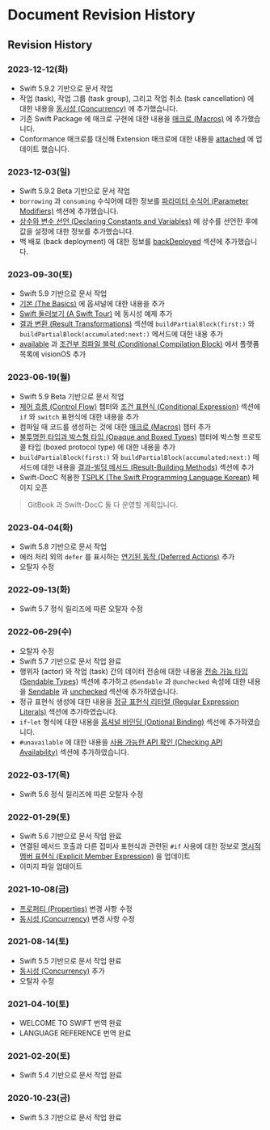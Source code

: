 # Document Revision History

## Revision History

### 2023-12-12(화)

- Swift 5.9.2 기반으로 문서 작업
- 작업 (task), 작업 그룹 (task group), 그리고 작업 취소 (task cancellation) 에
  대한 내용을 [동시성 (Concurrency)](../language-guide-1/concurrency.md) 에 추가했습니다.
- 기존 Swift Package 에 매크로 구현에 대한 내용을
  [매크로 (Macros)](../language-guide-1/macros.md) 에 추가했습니다.
- Conformance 매크로를 대신해 Extension 매크로에 대한 내용을
  [attached](../language-reference/attributes.md#attached) 에 업데이트 했습니다.

### 2023-12-03(일)

- Swift 5.9.2 Beta 기반으로 문서 작업
- `borrowing` 과 `consuming` 수식어에 대한 정보를 
  [파라미터 수식어 (Parameter Modifiers)](../language-reference/declarations.md#파라미터-수식어-parameter-modifiers) 섹션에 추가했습니다.
- [상수와 변수 선언 \(Declaring Constants and Variables\)](../language-guide-1/the-basics.md#상수와-변수-선언-declaring-constants-and-variables) 에
  상수를 선언한 후에 값을 설정에 대한 정보를 추가했습니다.
- 백 배포 (back deployment) 에 대한 정보를
  [backDeployed](../language-reference/attributes.md#backdeployed) 섹션에 추가했습니다.

### 2023-09-30(토)

- Swift 5.9 기반으로 문서 작업
- [기본 (The Basics)](../language-guide-1/the-basics.md) 에 옵셔널에 대한 내용을 추가
- [Swift 둘러보기 (A Swift Tour)](../welcome-to-swift/swift-a-swift-tour.md) 에 동시성 예제 추가
- [결과 변환 (Result Transformations)](../language-reference/attributes.md#결과-변환-result-transformations) 섹션에
  `buildPartialBlock(first:)` 와 `buildPartialBlock(accumulated:next:)` 메서드에 대한 내용 추가
- [available](../language-reference/attributes.md#available) 과 [조건부 컴파일 블럭 (Conditional Compilation Block)](../language-reference/statements.md#조건부-컴파일-블럭-conditional-compilation-block) 에서
  플랫폼 목록에 visionOS 추가

### 2023-06-19(월)

* Swift 5.9 Beta 기반으로 문서 작업
* [제어 흐름 \(Control Flow\)](../language-guide-1/control-flow.md) 챕터와 [조건 표현식 (Conditional Expression)](../language-reference/expressions.md#조건-표현식-conditional-expression) 섹션에 `if` 와 `switch` 표현식에 대한 내용을 추가
* 컴파일 때 코드를 생성하는 것에 대한 [매크로 (Macros)](../language-guide-1/macros.md) 챕터 추가
* [불투명한 타입과 박스형 타입 \(Opaque and Boxed Types\)](../language-guide-1/opaque-types.md) 챕터에 박스형 프로토콜 타입 (boxed protocol type) 에 대한 내용을 추가
* `buildPartialBlock(first:)` 와 `buildPartialBlock(accumulated:next:)` 메서드에 대한 내용을 [결과-빌딩 메서드 (Result-Building Methods)](../language-reference/attributes.md#결과-빌딩-메서드-result-building-methods) 섹션에 추가
* Swift-DocC 적용한 [TSPLK (The Swift Programming Language Korean)](https://bbiguduk.github.io/swift-book-korean/documentation/tsplk/) 페이지 오픈
> GitBook 과 Swift-DocC 둘 다 운영할 계획입니다.

### 2023-04-04(화)

* Swift 5.8 기반으로 문서 작업
* 에러 처리 외의 `defer` 를 표시하는 [연기된 동작 (Deferred Actions)](../language-guide-1/control-flow.md#연기된-동작-deferred-actions) 추가
* 오탈자 수정

### 2022-09-13(화)

* Swift 5.7 정식 릴리즈에 따른 오탈자 수정

### 2022-06-29(수)

* 오탈자 수정
* Swift 5.7 기반으로 문서 작업 완료
* 행위자 (actor) 와 작업 (task) 간의 데이터 전송에 대한 내용을 [전송 가능 타입 (Sendable Types)](../language-guide-1/concurrency.md#sendable-types) 섹션에 추가하고 `@Sendable` 과 `@unchecked` 속성에 대한 내용을 [Sendable](../language-reference/attributes.md#sendable) 과 [unchecked](../language-reference/attributes.md#unchecked) 섹션에 추가하였습니다.
* 정규 표현식 생성에 대한 내용을 [정규 표현식 리터럴 (Regular Expression Literals)](../language-reference/lexical-structure.md#regular-expression-literals) 섹션에 추가하였습니다.
* `if`-`let` 형식에 대한 내용을 [옵셔널 바인딩 (Optional Binding)](../language-guide-1/the-basics.md#optional-binding) 섹선에 추가하였습니다.
* `#unavailable` 에 대한 내용을 [사용 가능한 API 확인 (Checking API Availability)](../language-guide-1/control-flow.md#checking-api-availability) 섹션에 추가하였습니다.

### 2022-03-17(목)

* Swift 5.6 정식 릴리즈에 따른 오탈자 수정

### 2022-01-29(토)

* Swift 5.6 기반으로 문서 작업 완료
* 연결된 메서드 호출과 다른 접미사 표현식과 관련된 `#if` 사용에 대한 정보로 [명시적 멤버 표현식 (Explicit Member Expression)](../language-reference/expressions.md#explicit-member-expression) 을 업데이트
* 이미지 파일 업데이트

### 2021-10-08(금)

* [프로퍼티 (Properties)](../language-guide-1/properties.md) 변경 사항 수정
* [동시성 (Concurrency)](../language-guide-1/concurrency.md) 변경 사항 수정

### 2021-08-14(토)

* Swift 5.5 기반으로 문서 작업 완료
* [동시성 (Concurrency)](../language-guide-1/concurrency.md) 추가
* 오탈자 수정

### 2021-04-10(토)

* WELCOME TO SWIFT 번역 완료
* LANGUAGE REFERENCE 번역 완료

### 2021-02-20(토)

* Swift 5.4 기반으로 문서 작업 완료

### 2020-10-23(금)

* Swift 5.3 기반으로 문서 작업 완료

